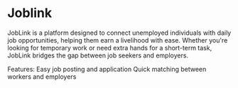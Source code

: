 # Joblink
JobLink is a platform designed to connect unemployed individuals with daily job opportunities, helping them earn a livelihood with ease. Whether you're looking for temporary work or need extra hands for a short-term task, JobLink bridges the gap between job seekers and employers.

 Features:
 Easy job posting and application
 Quick matching between workers and employers
